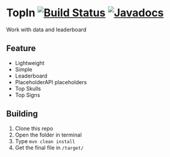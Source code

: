 # TopIn [![Build Status](https://ci.codemc.io/job/TopIn-MC/job/TopIn/badge/icon)](https://ci.codemc.io/job/TopIn-MC/job/TopIn/) [![Javadocs](https://img.shields.io/badge/javadocs-link-green)](https://topin-mc.github.io/TopIn/)
Work with data and leaderboard
## Feature
* Lightweight
* Simple
* Leaderboard
* PlaceholderAPI placeholders
* Top Skulls
* Top Signs
## Building
1. Clone this repo
2. Open the folder in terminal
3. Type `mvn clean install`
4. Get the final file in `/target/`
